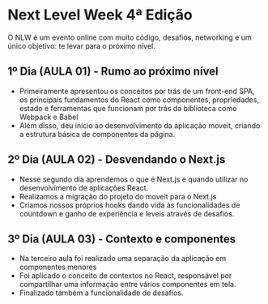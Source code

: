 # Next Level Week 4ª Edição

O NLW é um evento online com muito código, desafios, networking e um único objetivo: te levar para o próximo nível.

## 1º Dia (AULA 01) - Rumo ao próximo nível
- Primeiramente apresentou os conceitos por trás de um front-end SPA, os principais fundamentos do React como componentes, propriedades, estado e ferramentas que funcionam por trás da biblioteca como Webpack e Babel
- Além disso, deu início ao desenvolvimento da aplicação moveit, criando a estrutura básica de componentes da página.

## 2º Dia (AULA 02) - Desvendando o Next.js
- Nesse segundo dia aprendemos o que é Next.js e quando utilizar no desenvolvimento de aplicações React.
- Realizamos a migração do projeto do moveit para o Next.js
- Criamos nossos próprios hooks dando vida às funcionalidades de countdown e ganho de experiência e leveis através de desafios.

## 3º Dia (AULA 03) - Contexto e componentes
- Na terceiro aula foi realizado uma separação da aplicação em componentes menores
- Foi aplicado o conceito de contextos no React, responsável por compartilhar uma informação entre vários componentes em tela.
- Finalizado também a funcionalidade de desafios.